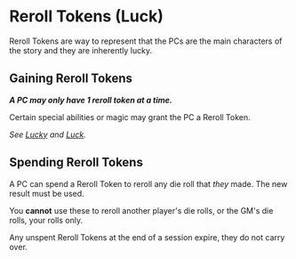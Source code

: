 # Reroll Tokens (Luck)

Reroll Tokens are way to represent that the PCs are the main characters of the story and they are inherently lucky.

## Gaining Reroll Tokens

***A PC may only have 1 reroll token at a time.***

Certain special abilities or magic may grant the PC a Reroll Token.

*See [Lucky](../../Player%20Characters/Ancenstries/Flavor/Human.md#Lucky) and [Luck](../../Magic/Spells/Spells%20by%20Level/Level%202/Luck.md).*

## Spending Reroll Tokens

A PC can spend a Reroll Token to reroll any die roll that *they* made. The new result must be used.

You **cannot** use these to reroll another player's die rolls, or the GM's die rolls, your rolls only.

Any unspent Reroll Tokens at the end of a session expire, they do not carry over.
